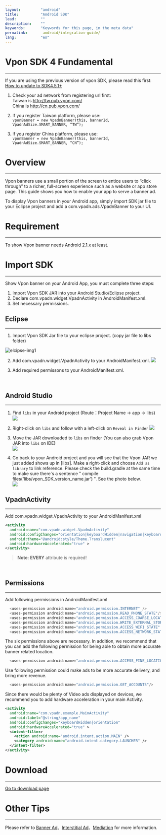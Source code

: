 ```yaml
---
layout:         "android"
title:          "Android SDK"
lead:           ""
description:    ""
keywords:       "Keywords for this page, in the meta data"
permalink:       android/integration-guide/
lang:           "en"
---
```

# Vpon SDK 4 Fundamental
----
If you are using the previous version of vpon SDK, please read this first: [How to update to SDK4.5.1+]({{site.baseurl}}/android/latest-news/update-to-SDK4_5_1+/)

1. Check your ad network from registering url first:<br>
Taiwan is <http://tw.pub.vpon.com/>  
China  is <http://cn.pub.vpon.com/>  

2. If you register Taiwan platform, please use:<br>
`vponBanner = new VpadnBanner(this, bannerId, VpadnAdSize.SMART_BANNER,
“TW”);`


3. If you register China platform, please use:<br>
`vponBanner = new VpadnBanner(this, bannerId, VpadnAdSize.SMART_BANNER,
“CN”);`

# Overview
--------
Vpon banners use a small portion of the screen to entice users to “click
through” to a richer, full-screen experience such as a website or app
store page. This guide shows you how to enable your app to serve a
banner ad.

To display Vpon banners in your Android app, simply import SDK jar file
to your Eclipse project and add a com.vpadn.ads.VpadnBanner to your UI.

# Requirement
-----------
To show Vpon banner needs Android 2.1.x at least.

# Import SDK
----------

Show Vpon banner on your Android App, you must complete three steps:  

1.  Import Vpon SDK JAR into your Android Studio/Eclipse project.
2.  Declare com.vpadn.widget.VpadnActivity in AndroidManifest.xml.
3.  Set necessary permissions.

## Eclipse
---
1. Import Vpon SDK Jar file to your eclipse  project. (copy jar file to
libs folder)  
<img src = "{{site.imgurl}}/A-sdk330-01.png" alt="elcipse-img1" class="width-400">

2. Add com.vpadn.widget.VpadnActivity to your AndroidManifest.xml.
![]({{site.imgurl}}/A-sdk330-02.png)

3. Add required permissons to your AndroidManifest.xml.  
<br>


## Android Studio
---
1. Find `libs` in your Android project (Route：Project Name -&gt; app
-&gt; libs)
![]({{site.imgurl}}/ProjectLibFolder.jpg)


2. Right-click on `libs` and follow with a left-click on `Reveal in Finder`
![]({{site.imgurl}}/DropJarFileToLibFolder.jpg)


3. Move the JAR downloaded to `libs` on finder (You can also grab Vpon JAR into `libs` on IDE)  
![]({{site.imgurl}}/MainInterface.jpg)



4. Go back to your Android project and you will see that the Vpon JAR we just added shows up in [libs]. Make a right-click and choose `Add as library` to link reference. Please check the build.gradle at the same time to make sure there's a sentence " compile files('libs/vpon_SDK_version_name.jar') ". See the photo below.  
![]({{site.imgurl}}/ModifyBuildGradle.jpg)

## VpadnActivity
---
Add com.vpadn.widget.VpadnActivity to your AndroidManifest.xml

```xml
<activity
  android:name="com.vpadn.widget.VpadnActivity"
  android:configChanges="orientation|keyboardHidden|navigation|keyboard|screenLayout|uiMode|screenSize|smallestScreenSize"
  android:theme="@android:style/Theme.Translucent"
  android:hardwareAccelerated="true" >
</activity>
```

> **Note**: **EVERY** attribute is required!

<br>

## Permissions
---
Add following permissions in AndroidManifest.xml

```java
  <uses-permission android:name="android.permission.INTERNET" />
  <uses-permission android:name="android.permission.READ_PHONE_STATE"/>
  <uses-permission android:name="android.permission.ACCESS_COARSE_LOCATION"/>
  <uses-permission android:name="android.permission.WRITE_EXTERNAL_STORAGE" />
  <uses-permission android:name="android.permission.ACCESS_WIFI_STATE" />
  <uses-permission android:name="android.permission.ACCESS_NETWORK_STATE"/>
```
The six permissions above are necessary. In addition, we recommend that you can add the following permission for being able to obtain more accurate banner related location.  

```java
  <uses-permission android:name="android.permission.ACCESS_FINE_LOCATION"/>
```
Use following permission could make ads to be more accurate delivery,
and bring more revenue.

```java
  <uses-permission android:name="android.permission.GET_ACCOUNTS"/>
```

Since there would be plenty of Video ads displayed on devices, we
recommend you to add hardware acceleration in your main Activity.

```xml
<activity
  android:name="com.vpadn.example.MainActivity"
  android:label="@string/app_name"
  android:configChanges="keyboardHidden|orientation"
  android:hardwareAccelerated="true" >
  <intent-filter>
    <action android:name="android.intent.action.MAIN" />
    <category android:name="android.intent.category.LAUNCHER" />
  </intent-filter>
</activity>
```



# Download
---
[Go to download page](../download)

# Other Tips
---
Please refer to [Banner Ad](../banner)、[Interstitial Ad](../Interstitial)、[Mediation](../mediation) for more information.

